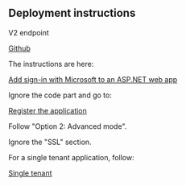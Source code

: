 ##  Deployment instructions

V2 endpoint

[Github](https://github.com/AzureAdQuickstarts/AppModelv2-WebApp-OpenIDConnect-DotNet)

The instructions are here:

[Add sign-in with Microsoft to an ASP.NET web app](https://docs.microsoft.com/en-us/azure/active-directory/develop/tutorial-v2-asp-webapp)

Ignore the code part and go to:

[Register the application](https://docs.microsoft.com/en-us/azure/active-directory/develop/tutorial-v2-asp-webapp#register-your-application)

Follow "Option 2: Advanced mode".

Ignore the "SSL" section.

For a single tenant application, follow:

[Single tenant](https://docs.microsoft.com/en-us/azure/active-directory/develop/tutorial-v2-asp-webapp#restrict-who-can-sign-in-to-your-application)







